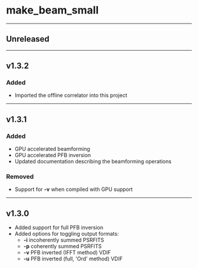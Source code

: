 # make\_beam\_small

----
## Unreleased

----
## v1.3.2

### Added

* Imported the offline correlator into this project

----
## v1.3.1

### Added

* GPU accelerated beamforming
* GPU accelerated PFB inversion
* Updated documentation describing the beamforming operations

### Removed

* Support for **-v** when compiled with GPU support

----
## v1.3.0

* Added support for full PFB inversion
* Added options for toggling output formats:
  - **-i** incoherently summed PSRFITS
  - **-p** coherently summed PSRFITS
  - **-v** PFB inverted (IFFT method) VDIF
  - **-u** PFB inverted (full, 'Ord' method) VDIF

